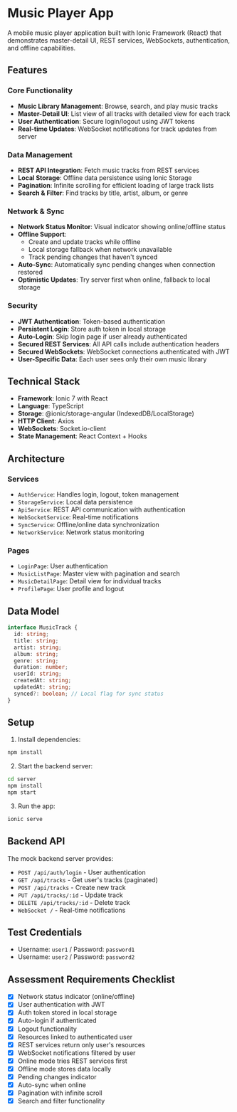 # Music Player App

A mobile music player application built with Ionic Framework (React) that demonstrates master-detail UI, REST services, WebSockets, authentication, and offline capabilities.

## Features

### Core Functionality
- **Music Library Management**: Browse, search, and play music tracks
- **Master-Detail UI**: List view of all tracks with detailed view for each track
- **User Authentication**: Secure login/logout using JWT tokens
- **Real-time Updates**: WebSocket notifications for track updates from server

### Data Management
- **REST API Integration**: Fetch music tracks from REST services
- **Local Storage**: Offline data persistence using Ionic Storage
- **Pagination**: Infinite scrolling for efficient loading of large track lists
- **Search & Filter**: Find tracks by title, artist, album, or genre

### Network & Sync
- **Network Status Monitor**: Visual indicator showing online/offline status
- **Offline Support**:
  - Create and update tracks while offline
  - Local storage fallback when network unavailable
  - Track pending changes that haven't synced
- **Auto-Sync**: Automatically sync pending changes when connection restored
- **Optimistic Updates**: Try server first when online, fallback to local storage

### Security
- **JWT Authentication**: Token-based authentication
- **Persistent Login**: Store auth token in local storage
- **Auto-Login**: Skip login page if user already authenticated
- **Secured REST Services**: All API calls include authentication headers
- **Secured WebSockets**: WebSocket connections authenticated with JWT
- **User-Specific Data**: Each user sees only their own music library

## Technical Stack

- **Framework**: Ionic 7 with React
- **Language**: TypeScript
- **Storage**: @ionic/storage-angular (IndexedDB/LocalStorage)
- **HTTP Client**: Axios
- **WebSockets**: Socket.io-client
- **State Management**: React Context + Hooks

## Architecture

### Services
- `AuthService`: Handles login, logout, token management
- `StorageService`: Local data persistence
- `ApiService`: REST API communication with authentication
- `WebSocketService`: Real-time notifications
- `SyncService`: Offline/online data synchronization
- `NetworkService`: Network status monitoring

### Pages
- `LoginPage`: User authentication
- `MusicListPage`: Master view with pagination and search
- `MusicDetailPage`: Detail view for individual tracks
- `ProfilePage`: User profile and logout

## Data Model

```typescript
interface MusicTrack {
  id: string;
  title: string;
  artist: string;
  album: string;
  genre: string;
  duration: number;
  userId: string;
  createdAt: string;
  updatedAt: string;
  synced?: boolean; // Local flag for sync status
}
```

## Setup

1. Install dependencies:
```bash
npm install
```

2. Start the backend server:
```bash
cd server
npm install
npm start
```

3. Run the app:
```bash
ionic serve
```

## Backend API

The mock backend server provides:
- `POST /api/auth/login` - User authentication
- `GET /api/tracks` - Get user's tracks (paginated)
- `POST /api/tracks` - Create new track
- `PUT /api/tracks/:id` - Update track
- `DELETE /api/tracks/:id` - Delete track
- `WebSocket /` - Real-time notifications

## Test Credentials

- Username: `user1` / Password: `password1`
- Username: `user2` / Password: `password2`

## Assessment Requirements Checklist

- [x] Network status indicator (online/offline)
- [x] User authentication with JWT
- [x] Auth token stored in local storage
- [x] Auto-login if authenticated
- [x] Logout functionality
- [x] Resources linked to authenticated user
- [x] REST services return only user's resources
- [x] WebSocket notifications filtered by user
- [x] Online mode tries REST services first
- [x] Offline mode stores data locally
- [x] Pending changes indicator
- [x] Auto-sync when online
- [x] Pagination with infinite scroll
- [x] Search and filter functionality
